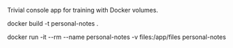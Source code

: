 Trivial console app for training with Docker volumes.

docker build -t personal-notes .

docker run -it --rm --name personal-notes -v files:/app/files personal-notes
